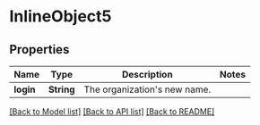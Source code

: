 # InlineObject5

## Properties
Name | Type | Description | Notes
------------ | ------------- | ------------- | -------------
**login** | **String** | The organization&#39;s new name. | 

[[Back to Model list]](../README.md#documentation-for-models) [[Back to API list]](../README.md#documentation-for-api-endpoints) [[Back to README]](../README.md)


